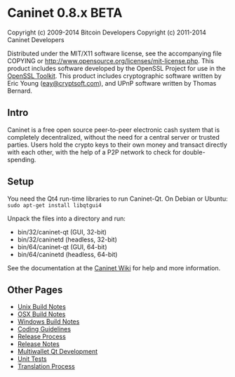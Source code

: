 Caninet 0.8.x BETA
====================

Copyright (c) 2009-2014 Bitcoin Developers
Copyright (c) 2011-2014 Caninet Developers

Distributed under the MIT/X11 software license, see the accompanying
file COPYING or http://www.opensource.org/licenses/mit-license.php.
This product includes software developed by the OpenSSL Project for use in the [OpenSSL Toolkit](http://www.openssl.org/). This product includes
cryptographic software written by Eric Young ([eay@cryptsoft.com](mailto:eay@cryptsoft.com)), and UPnP software written by Thomas Bernard.


Intro
---------------------
Caninet is a free open source peer-to-peer electronic cash system that is
completely decentralized, without the need for a central server or trusted
parties.  Users hold the crypto keys to their own money and transact directly
with each other, with the help of a P2P network to check for double-spending.


Setup
---------------------
You need the Qt4 run-time libraries to run Caninet-Qt. On Debian or Ubuntu:
	`sudo apt-get install libqtgui4`

Unpack the files into a directory and run:

- bin/32/caninet-qt (GUI, 32-bit)
- bin/32/caninetd (headless, 32-bit)
- bin/64/caninet-qt (GUI, 64-bit)
- bin/64/caninetd (headless, 64-bit)

See the documentation at the [Caninet Wiki](http://caninet.info)
for help and more information.


Other Pages
---------------------
- [Unix Build Notes](build-unix.md)
- [OSX Build Notes](build-osx.md)
- [Windows Build Notes](build-msw.md)
- [Coding Guidelines](coding.md)
- [Release Process](release-process.md)
- [Release Notes](release-notes.md)
- [Multiwallet Qt Development](multiwallet-qt.md)
- [Unit Tests](unit-tests.md)
- [Translation Process](translation_process.md)
